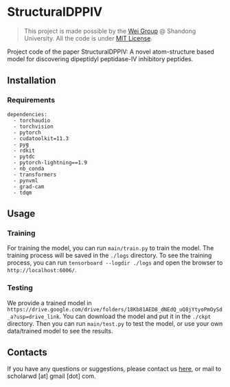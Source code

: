 # StructuralDPPIV

> This project is made possible by the [Wei Group](http://wei-group.net/) @ Shandong University. 
> All the code is under [MIT License](https://opensource.org/licenses/MIT).


Project code of the paper StructuralDPPIV: A novel atom-structure based model for discovering dipeptidyl peptidase-IV inhibitory peptides.

## Installation


### Requirements

```text
dependencies:
  - torchaudio
  - torchvision
  - pytorch
  - cudatoolkit=11.3
  - pyg
  - rdkit
  - pytdc
  - pytorch-lightning==1.9
  - nb_conda
  - transformers
  - pynvml
  - grad-cam
  - tdqm
```



## Usage

### Training

For training the model, you can run `main/train.py` to train the model. The training process will be saved in the `./logs` directory. To see the training process, you can run `tensorboard --logdir ./logs` and open the browser to `http://localhost:6006/`.


### Testing

We provide a trained model in `https://drive.google.com/drive/folders/18Kb81AED8_dNEdQ_uQ8jYtyoPmOySd_a?usp=drive_link`. You can download the model and put it in the `./ckpt` directory. Then you can run `main/test.py` to test the model, or use your own data/trained model to see the results.




## Contacts

If you have any questions or suggestions, please contact us [here](http://wei-group.net/), or mail to scholarwd [at] gmail [dot] com.
